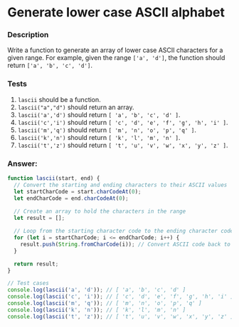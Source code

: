 # Generate lower case ASCII alphabet

### Description

Write a function to generate an array of lower case ASCII characters for a given range. For example, given the range `['a', 'd']`, the function should return `['a', 'b', 'c', 'd']`.

### Tests

1. `lascii` should be a function.
2. `lascii("a","d")` should return an array.
3. `lascii('a','d')` should return `[ 'a', 'b', 'c', 'd' ]`.
4. `lascii('c','i')` should return `[ 'c', 'd', 'e', 'f', 'g', 'h', 'i' ]`.
5. `lascii('m','q')` should return `[ 'm', 'n', 'o', 'p', 'q' ]`.
6. `lascii('k','n')` should return `[ 'k', 'l', 'm', 'n' ]`.
7. `lascii('t','z')` should return `[ 't', 'u', 'v', 'w', 'x', 'y', 'z' ]`.

### Answer:

```javascript
function lascii(start, end) {
  // Convert the starting and ending characters to their ASCII values
  let startCharCode = start.charCodeAt(0);
  let endCharCode = end.charCodeAt(0);
  
  // Create an array to hold the characters in the range
  let result = [];

  // Loop from the starting character code to the ending character code
  for (let i = startCharCode; i <= endCharCode; i++) {
    result.push(String.fromCharCode(i)); // Convert ASCII code back to character
  }

  return result;
}

// Test cases
console.log(lascii('a', 'd')); // [ 'a', 'b', 'c', 'd' ]
console.log(lascii('c', 'i')); // [ 'c', 'd', 'e', 'f', 'g', 'h', 'i' ]
console.log(lascii('m', 'q')); // [ 'm', 'n', 'o', 'p', 'q' ]
console.log(lascii('k', 'n')); // [ 'k', 'l', 'm', 'n' ]
console.log(lascii('t', 'z')); // [ 't', 'u', 'v', 'w', 'x', 'y', 'z' ]
```